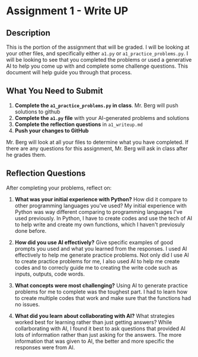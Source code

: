 # Assignment 1 - Write UP

## Description
This is the portion of the assignment that will be graded.  I will be looking at your other files, and specifically either `a1.py` or `a1_practice_problems.py`.  I will be looking to see that you completed the problems or used a generative AI to help you come up with and complete some challenge questions.  This document will help guide you through that process.

## What You Need to Submit
1. **Complete the `a1_practice_problems.py` in class**.  Mr. Berg will push solutions to github
2. **Complete the `a1.py` file** with your AI-generated problems and solutions
3. **Complete the reflection questions** in `a1_writeup.md`
4. **Push your changes to GitHub**

Mr. Berg will look at all your files to determine what you have completed.  If there are any questions for this assignment, Mr. Berg will ask in class after he grades them.


## Reflection Questions

After completing your problems, reflect on:

1. **What was your initial experience with Python?** How did it compare to other programming languages you've used?
My initial experience with Python was way different comparing to programming languages I've used previously. In Python, I have to create codes and use the tech of AI to help write and create my own functions, which I haven't previosuly done before.
2. **How did you use AI effectively?** Give specific examples of good prompts you used and what you learned from the responses.
I used AI effectively to help me generate practice problems. Not only did I use AI to create practice problems for me, I also used AI to help me create codes and to correcly guide me to creating the write code such as inputs, outputs, code words.
3. **What concepts were most challenging?** Using AI to generate practice problems for me to complete was the toughest part. I had to learn how to create multiple codes that work and make sure that the functions had no issues.


4. **What did you learn about collaborating with AI?** What strategies worked best for learning rather than just getting answers?
While collarborating with AI, I found it best to ask questions that provided AI lots of information rather than just asking for the answers. The more information that was given to AI, the better and more specific the responses were from AI.
